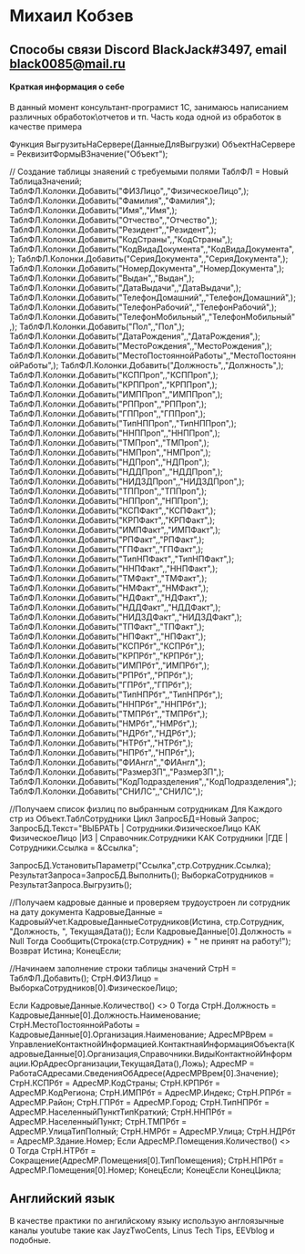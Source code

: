 # Михаил Кобзев

## Способы связи Discord BlackJack#3497, email black0085@mail.ru

#### Краткая информация о себе

В данный момент консультант-програмист 1С, занимаюсь написанием различных обработок\отчетов и тп.
Часть кода одной из обработок в качестве примера


Функция ВыгрузитьНаСервере(ДанныеДляВыгрузки)
    ОбъектНаСервере = РеквизитФормыВЗначение("Объект");

 // Создание таблицы знаяений с требуемыми полями
 ТаблФЛ = Новый ТаблицаЗначений;
 ТаблФЛ.Колонки.Добавить("ФИЗЛицо",,"ФизическоеЛицо",);
 ТаблФЛ.Колонки.Добавить("Фамилия",,"Фамилия",);
 ТаблФЛ.Колонки.Добавить("Имя",,"Имя",);
 ТаблФЛ.Колонки.Добавить("Отчество",,"Отчество",);
 ТаблФЛ.Колонки.Добавить("Резидент",,"Резидент",);
 ТаблФЛ.Колонки.Добавить("КодСтраны",,"КодСтраны",);
 ТаблФЛ.Колонки.Добавить("КодВидаДокумента",,"КодВидаДокумента",);
 ТаблФЛ.Колонки.Добавить("СерияДокумента",,"СерияДокумента",);
 ТаблФЛ.Колонки.Добавить("НомерДокумента",,"НомерДокумента",);
 ТаблФЛ.Колонки.Добавить("Выдан",,"Выдан",);
 ТаблФЛ.Колонки.Добавить("ДатаВыдачи",,"ДатаВыдачи",);
 ТаблФЛ.Колонки.Добавить("ТелефонДомашний",,"ТелефонДомашний",);
 ТаблФЛ.Колонки.Добавить("ТелефонРабочий",,"ТелефонРабочий",);
 ТаблФЛ.Колонки.Добавить("ТелефонМобильный",,"ТелефонМобильный",);
 ТаблФЛ.Колонки.Добавить("Пол",,"Пол",);
 ТаблФЛ.Колонки.Добавить("ДатаРождения",,"ДатаРождения",);
 ТаблФЛ.Колонки.Добавить("МестоРождения",,"МестоРождения",);
 ТаблФЛ.Колонки.Добавить("МестоПостояннойРаботы",,"МестоПостояннойРаботы",);
 ТаблФЛ.Колонки.Добавить("Должность",,"Должность",);
 ТаблФЛ.Колонки.Добавить("КСППроп",,"КСППроп",);
 ТаблФЛ.Колонки.Добавить("КРППроп",,"КРППроп",);
 ТаблФЛ.Колонки.Добавить("ИМППроп",,"ИМППроп",);
 ТаблФЛ.Колонки.Добавить("РППроп",,"РППроп",);
 ТаблФЛ.Колонки.Добавить("ГППроп",,"ГППроп",);
 ТаблФЛ.Колонки.Добавить("ТипНППроп",,"ТипНППроп",);
 ТаблФЛ.Колонки.Добавить("ННППроп",,"ННППроп",);
 ТаблФЛ.Колонки.Добавить("ТМПроп",,"ТМПроп",);
 ТаблФЛ.Колонки.Добавить("НМПроп",,"НМПроп",);
 ТаблФЛ.Колонки.Добавить("НДПроп",,"НДПроп",);
 ТаблФЛ.Колонки.Добавить("НДДПроп",,"НДДПроп",);
 ТаблФЛ.Колонки.Добавить("НИДЗДПроп",,"НИДЗДПроп",);
 ТаблФЛ.Колонки.Добавить("ТППроп",,"ТППроп",);
 ТаблФЛ.Колонки.Добавить("НППроп",,"НППроп",);
 ТаблФЛ.Колонки.Добавить("КСПФакт",,"КСПФакт",);
 ТаблФЛ.Колонки.Добавить("КРПФакт",,"КРПФакт",);
 ТаблФЛ.Колонки.Добавить("ИМПФакт",,"ИМПФакт",);
 ТаблФЛ.Колонки.Добавить("РПФакт",,"РПФакт",);
 ТаблФЛ.Колонки.Добавить("ГПФакт",,"ГПФакт",);
 ТаблФЛ.Колонки.Добавить("ТипНПФакт",,"ТипНПФакт",);
 ТаблФЛ.Колонки.Добавить("ННПФакт",,"ННПФакт",);
 ТаблФЛ.Колонки.Добавить("ТМФакт",,"ТМФакт",);
 ТаблФЛ.Колонки.Добавить("НМФакт",,"НМФакт",);
 ТаблФЛ.Колонки.Добавить("НДФакт",,"НДФакт",);
 ТаблФЛ.Колонки.Добавить("НДДФакт",,"НДДФакт",);
 ТаблФЛ.Колонки.Добавить("НИДЗДФакт",,"НИДЗДФакт",);
 ТаблФЛ.Колонки.Добавить("ТПФакт",,"ТПФакт",);
 ТаблФЛ.Колонки.Добавить("НПФакт",,"НПФакт",);
 ТаблФЛ.Колонки.Добавить("КСПРбт",,"КСПРбт",);
 ТаблФЛ.Колонки.Добавить("КРПРбт",,"КРПРбт",);
 ТаблФЛ.Колонки.Добавить("ИМПРбт",,"ИМПРбт",);
 ТаблФЛ.Колонки.Добавить("РПРбт",,"РПРбт",);
 ТаблФЛ.Колонки.Добавить("ГПРбт",,"ГПРбт",);
 ТаблФЛ.Колонки.Добавить("ТипНПРбт",,"ТипНПРбт",);
 ТаблФЛ.Колонки.Добавить("ННПРбт",,"ННПРбт",);
 ТаблФЛ.Колонки.Добавить("ТМПРбт",,"ТМПРбт",);
 ТаблФЛ.Колонки.Добавить("НМРбт",,"НМРбт",);
 ТаблФЛ.Колонки.Добавить("НДРбт",,"НДРбт",);
 ТаблФЛ.Колонки.Добавить("НТРбт",,"НТРбт",);
 ТаблФЛ.Колонки.Добавить("НПРбт",,"НПРбт",);
 ТаблФЛ.Колонки.Добавить("ФИАнгл",,"ФИАнгл",);
 ТаблФЛ.Колонки.Добавить("РазмерЗП",,"РазмерЗП",);
 ТаблФЛ.Колонки.Добавить("КодПодразделения",,"КодПодразделения",);
 ТаблФЛ.Колонки.Добавить("СНИЛС",,"СНИЛС",);

 //Получаем список физлиц по выбранным сотрудникам
 Для Каждого стр из Объект.ТаблСотрудники Цикл
  ЗапросБД=Новый Запрос;
  ЗапросБД.Текст="ВЫБРАТЬ
                 | Сотрудники.ФизическоеЛицо КАК ФизическоеЛицо
                 |ИЗ
                 | Справочник.Сотрудники КАК Сотрудники
                 |ГДЕ
                 | Сотрудники.Ссылка = &Ссылка";

  ЗапросБД.УстановитьПараметр("Ссылка",стр.Сотрудник.Ссылка);
  РезультатЗапроса=ЗапросБД.Выполнить();
  ВыборкаСотрудников = РезультатЗапроса.Выгрузить();

  //Получаем кадровые данные и проверяем трудоустроен ли сотрудник на дату документа
  КадровыеДанные = КадровыйУчет.КадровыеДанныеСотрудников(Истина, стр.Сотрудник, "Должность, ", ТекущаяДата());
  Если КадровыеДанные[0].Должность = Null Тогда
    Сообщить(Строка(стр.Сотрудник) + " не принят на работу!");
    Возврат Истина;
  КонецЕсли;

  //Начинаем заполнение строки таблицы значений
  СтрН = ТаблФЛ.Добавить();
  СтрН.ФИЗЛицо = ВыборкаСотрудников[0].ФизическоеЛицо;

  Если КадровыеДанные.Количество() <> 0 Тогда
   СтрН.Должность = КадровыеДанные[0].Должность.Наименование;
   СтрН.МестоПостояннойРаботы = КадровыеДанные[0].Организация.Наименование;
   АдресМРВрем = УправлениеКонтактнойИнформацией.КонтактнаяИнформацияОбъекта(КадровыеДанные[0].Организация,Справочники.ВидыКонтактнойИнформации.ЮрАдресОрганизации,ТекущаяДата(),Ложь);
   АдресМР = РаботаСАдресами.СведенияОбАдресе(АдресМРВрем[0].Значение);
   СтрН.КСПРбт = АдресМР.КодСтраны;
   СтрН.КРПРбт = АдресМР.КодРегиона;
   СтрН.ИМПРбт = АдресМР.Индекс;
   СтрН.РПРбт = АдресМР.Район;
   СтрН.ГПРбт = АдресМР.Город;
   СтрН.ТипНПРбт = АдресМР.НаселенныйПунктТипКраткий;
   СтрН.ННПРбт = АдресМР.НаселенныйПункт;
   СтрН.ТМПРбт = АдресМР.УлицаТипПолный;
   СтрН.НМРбт = АдресМР.Улица;
   СтрН.НДРбт = АдресМР.Здание.Номер;
   Если АдресМР.Помещения.Количество() <> 0 Тогда
    СтрН.НТРбт = Сокращение(АдресМР.Помещения[0].ТипПомещения);
    СтрН.НПРбт = АдресМР.Помещения[0].Номер;
   КонецЕсли;
  КонецЕсли
 КонецЦикла;

## Английский язык

В качестве практики по ангилйскому языку использую англоязычные каналы youtube такие как  JayzTwoCents, Linus Tech Tips, EEVblog и подобные.

